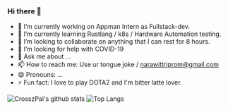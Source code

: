 ### Hi there 👋

- 🔭 I’m currently working on Appman Intern as Fullstack-dev.
- 🌱 I’m currently learning Rustlang / k8s / Hardware Automation testing.
- 👯 I’m looking to collaborate on anything that I can rest for 8 hours.
- 🤔 I’m looking for help with COVID-19
- 💬 Ask me about ...
- 📫 How to reach me: Use ur tongue joke / narawittriprom@gmail.com
- 😄 Pronouns: ...
- ⚡ Fun fact: I love to play DOTA2 and I'm bitter latte lover.

![CrosszPai's github stats](https://github-readme-stats.vercel.app/api?username=CrosszPai&count_private=true)
![Top Langs](https://github-readme-stats.vercel.app/api/top-langs/?username=CrosszPai)
